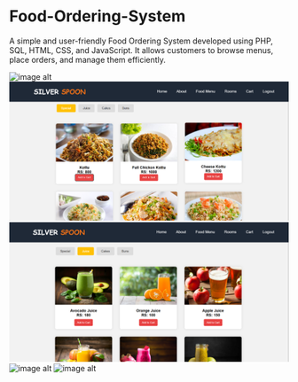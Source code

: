 # Food-Ordering-System
A simple and user-friendly Food Ordering System developed using PHP, SQL, HTML, CSS, and JavaScript. It allows customers to browse menus, place orders, and manage them efficiently.

![image alt](https://github.com/ThaveeshaNamith/Food-Ordering-System/blob/a2b4e87a7b07ca11c8eabab89794a03fb24b7eb3/merged%20(1).jpg)
![image alt](https://github.com/ThaveeshaNamith/Food-Ordering-System/blob/b469d113d951cb1e27fe5bffa88edc991d4fbe68/Screenshot%202025-08-29%20092340.png)
![image alt](https://github.com/ThaveeshaNamith/Food-Ordering-System/blob/90e7cd1518311571f19638ca031c2408b303de97/Screenshot%202025-08-29%20092404.png)
![image alt]()
![image alt]()
